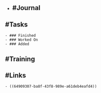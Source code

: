 - ## #Journal
## #Tasks
	- ### Finished
	- ### Worked On
	- ### Added
## #Training
## #Links
	- ((64909307-ba8f-43f8-989e-a61deb4eafd4))